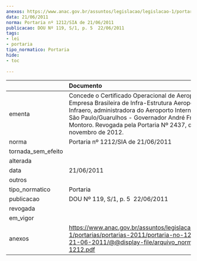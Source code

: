 ```yaml
---
anexos: https://www.anac.gov.br/assuntos/legislacao/legislacao-1/portarias/portarias-2011/portaria-no-1212-sia-de-21-06-2011/@@display-file/arquivo_norma/PA2011-1212.pdf
data: 21/06/2011
norma: Portaria nº 1212/SIA de 21/06/2011
publicacao: DOU Nº 119, S/1, p. 5  22/06/2011
tags:
- lei
- portaria
tipo_normatico: Portaria
hide: 
- toc 
 
---
```


|                    | Documento                                                                                                                                                                                                                                                                        |
|:-------------------|:---------------------------------------------------------------------------------------------------------------------------------------------------------------------------------------------------------------------------------------------------------------------------------|
| ementa             | Concede o Certificado Operacional de Aeroporto  à Empresa Brasileira de Infra-Estrutura Aeroportuária - Infraero, administradora do Aeroporto Internacional de São Paulo/Guarulhos - Governador André Franco Montoro. Revogada pela Portaria Nº 2437, de 13 de novembro de 2012. |
| norma              | Portaria nº 1212/SIA de 21/06/2011                                                                                                                                                                                                                                               |
| tornada_sem_efeito |                                                                                                                                                                                                                                                                                  |
| alterada           |                                                                                                                                                                                                                                                                                  |
| data               | 21/06/2011                                                                                                                                                                                                                                                                       |
| outros             |                                                                                                                                                                                                                                                                                  |
| tipo_normatico     | Portaria                                                                                                                                                                                                                                                                         |
| publicacao         | DOU Nº 119, S/1, p. 5  22/06/2011                                                                                                                                                                                                                                                |
| revogada           |                                                                                                                                                                                                                                                                                  |
| em_vigor           |                                                                                                                                                                                                                                                                                  |
| anexos             | https://www.anac.gov.br/assuntos/legislacao/legislacao-1/portarias/portarias-2011/portaria-no-1212-sia-de-21-06-2011/@@display-file/arquivo_norma/PA2011-1212.pdf                                                                                                                |